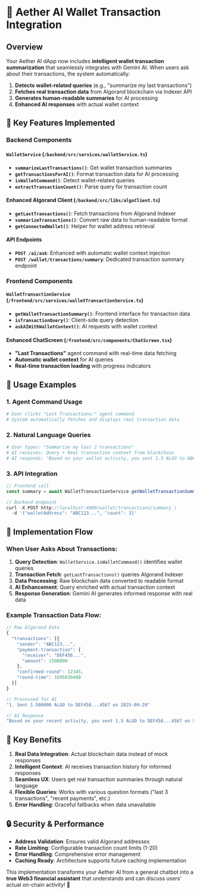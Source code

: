 # 🔗 Aether AI Wallet Transaction Integration

## Overview

Your Aether AI dApp now includes **intelligent wallet transaction summarization** that seamlessly integrates with Gemini AI. When users ask about their transactions, the system automatically:

1. **Detects wallet-related queries** (e.g., "summarize my last transactions")
2. **Fetches real transaction data** from Algorand blockchain via Indexer API
3. **Generates human-readable summaries** for AI processing
4. **Enhanced AI responses** with actual wallet context

## 🚀 Key Features Implemented

### Backend Components

#### `WalletService` (`/backend/src/services/walletService.ts`)
- **`summarizeLastTransactions()`**: Get wallet transaction summaries
- **`getTransactionsForAI()`**: Format transaction data for AI processing
- **`isWalletCommand()`**: Detect wallet-related queries
- **`extractTransactionCount()`**: Parse query for transaction count

#### Enhanced Algorand Client (`/backend/src/libs/algoClient.ts`)
- **`getLastTransactions()`**: Fetch transactions from Algorand Indexer
- **`summarizeTransactions()`**: Convert raw data to human-readable format
- **`getConnectedWallet()`**: Helper for wallet address retrieval

#### API Endpoints
- **`POST /ai/ask`**: Enhanced with automatic wallet context injection
- **`POST /wallet/transactions/summary`**: Dedicated transaction summary endpoint

### Frontend Components

#### `WalletTransactionService` (`/frontend/src/services/walletTransactionService.ts`)
- **`getWalletTransactionSummary()`**: Frontend interface for transaction data
- **`isTransactionQuery()`**: Client-side query detection
- **`askAIWithWalletContext()`**: AI requests with wallet context

#### Enhanced ChatScreen (`/frontend/src/components/ChatScreen.tsx`)
- **"Last Transactions"** agent command with real-time data fetching
- **Automatic wallet context** for AI queries
- **Real-time transaction loading** with progress indicators

## 📝 Usage Examples

### 1. Agent Command Usage
```bash
# User clicks "Last Transactions:" agent command
# System automatically fetches and displays real transaction data
```

### 2. Natural Language Queries
```bash
# User types: "Summarize my last 2 transactions"
# AI receives: Query + Real transaction context from blockchain
# AI responds: "Based on your wallet activity, you sent 1.5 ALGO to ABC123... on 2025-09-20..."
```

### 3. API Integration
```javascript
// Frontend call
const summary = await WalletTransactionService.getWalletTransactionSummary(walletAddress, 5);

// Backend endpoint
curl -X POST http://localhost:4000/wallet/transactions/summary \
  -d '{"walletAddress": "ABC123...", "count": 3}'
```

## 🔧 Implementation Flow

### When User Asks About Transactions:

1. **Query Detection**: `WalletService.isWalletCommand()` identifies wallet queries
2. **Transaction Fetch**: `getLastTransactions()` queries Algorand Indexer
3. **Data Processing**: Raw blockchain data converted to readable format
4. **AI Enhancement**: Query enriched with actual transaction context
5. **Response Generation**: Gemini AI generates informed response with real data

### Example Transaction Data Flow:
```javascript
// Raw Algorand Data
{
  "transactions": [{
    "sender": "ABC123...",
    "payment-transaction": {
      "receiver": "DEF456...",
      "amount": 1500000
    },
    "confirmed-round": 12345,
    "round-time": 1695830400
  }]
}

// Processed for AI
"1. Sent 1.500000 ALGO to DEF456...4567 on 2025-09-20"

// AI Response
"Based on your recent activity, you sent 1.5 ALGO to DEF456...4567 on September 20th, 2025. This was your most recent transaction..."
```

## 🎯 Key Benefits

1. **Real Data Integration**: Actual blockchain data instead of mock responses
2. **Intelligent Context**: AI receives transaction history for informed responses
3. **Seamless UX**: Users get real transaction summaries through natural language
4. **Flexible Queries**: Works with various question formats ("last 3 transactions", "recent payments", etc.)
5. **Error Handling**: Graceful fallbacks when data unavailable

## 🔒 Security & Performance

- **Address Validation**: Ensures valid Algorand addresses
- **Rate Limiting**: Configurable transaction count limits (1-20)
- **Error Handling**: Comprehensive error management
- **Caching Ready**: Architecture supports future caching implementation

This implementation transforms your Aether AI from a general chatbot into a **true Web3 financial assistant** that understands and can discuss users' actual on-chain activity! 🌟
